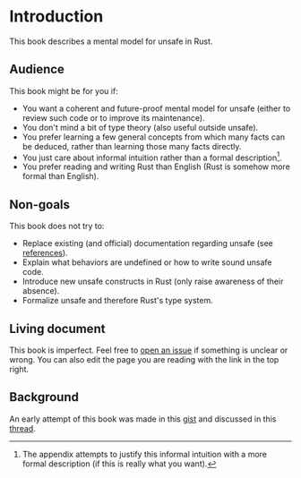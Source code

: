 # Introduction

This book describes a mental model for unsafe in Rust.

## Audience

This book might be for you if:
- You want a coherent and future-proof mental model for unsafe (either to review such code or to
  improve its maintenance).
- You don't mind a bit of type theory (also useful outside unsafe).
- You prefer learning a few general concepts from which many facts can be deduced, rather than
  learning those many facts directly.
- You just care about informal intuition rather than a formal description[^formal].
- You prefer reading and writing Rust than English (Rust is somehow more formal than English).

## Non-goals

This book does not try to:
- Replace existing (and official) documentation regarding unsafe (see [references]).
- Explain what behaviors are undefined or how to write sound unsafe code.
- Introduce new unsafe constructs in Rust (only raise awareness of their absence).
- Formalize unsafe and therefore Rust's type system.

## Living document

This book is imperfect. Feel free to [open an issue][new-issue] if something is unclear or wrong.
You can also edit the page you are reading with the link in the top right.

## Background

An early attempt of this book was made in this [gist][initial-gist] and discussed in this
[thread][internal-thread].

[^formal]: The appendix attempts to justify this informal intuition with a more formal description
    (if this is really what you want).

[initial-gist]: https://gist.github.com/ia0/820ab50d4c5f0f5e3aeb841cef8e6792
[internal-thread]: https://internals.rust-lang.org/t/simpler-mental-model-for-unsafe/20363
[new-issue]: https://github.com/ia0/unsafe-mental-model/issues/new
[references]: references.md
